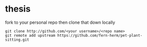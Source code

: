 # thesis
fork to your personal repo then clone that down locally
```
git clone http://github.com/<your username>/<repo name>
git remote add upstream https://github.com/fern-herm/pet-plant-sitting.git
```
